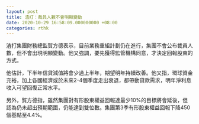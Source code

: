 ```yaml
---
layout: post
title: 渣打：裁員人數不會明顯變動
date: 2020-10-29 16:58:09.000000000 +08:00
categories: rthk
---
```


渣打集團財務總監賀方德表示，目前業務重組計劃仍在進行，集團不會公布裁員人數，但不會出現明顯變動。他又強調，要先獲得監管機構同意，才決定回報股東的方式。

他估計，下半年信貸減值將會少過上半年，期望明年持續改善。他又指，環球資金充裕，加上各國經濟或於未來2-4個季度走出衰退，都帶動貸款需求，明年淨利息收入可望回復正常水平。

另外，賀方德指，雖然集團對有形股東權益回報達最少10%的目標將會延後，但認為仍未超出預期範圍，仍能達到雙位數。集團第3季有形股東權益回報下降450個基點至4.4%。

